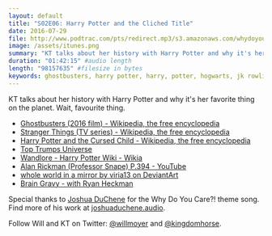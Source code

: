 ```yaml
---
layout: default
title: "S02E06: Harry Potter and the Cliched Title"
date: 2016-07-29
file: http://www.podtrac.com/pts/redirect.mp3/s3.amazonaws.com/whydoyoucare.fm/Why+Do+You+Care+-+S02E06.mp3
image: /assets/itunes.png
summary: "KT talks about her history with Harry Potter and why it's her favorite thing on the planet. Wait, favourite thing."
duration: "01:42:15" #audio length
length: "98157635" #filesize in bytes
keywords: ghostbusters, harry potter, harry, potter, hogwarts, jk rowling, rowling, cursed, child, dumbledore, snape, sirius
---
```


KT talks about her history with Harry Potter and why it's her favorite thing on the planet. Wait, favourite thing.

<ul>
  <li><a href="https://en.wikipedia.org/wiki/Ghostbusters_(2016_film)">Ghostbusters (2016 film) - Wikipedia, the free encyclopedia</a></li>
  <li><a href="https://en.wikipedia.org/wiki/Stranger_Things_(TV_series)">Stranger Things (TV series) - Wikipedia, the free encyclopedia</a></li>
  <li><a href="https://en.wikipedia.org/wiki/Harry_Potter_and_the_Cursed_Child">Harry Potter and the Cursed Child - Wikipedia, the free encyclopedia</a></li>
  <li><a href="http://www.toptrumps.com/">Top Trumps Universe</a></li>
  <li><a href="http://harrypotter.wikia.com/wiki/Wandlore">Wandlore - Harry Potter Wiki - Wikia</a></li>
  <li><a href="https://www.youtube.com/watch?v=YlIKLLkvulY">Alan Rickman (Professor Snape) P.394 - YouTube</a></li>
  <li><a href="http://viria13.deviantart.com/art/whole-world-in-a-mirror-253155132">whole world in a mirror by viria13 on DeviantArt</a></li>
  <li><a href="https://www.facebook.com/TheBrainGravy/">Brain Gravy - with Ryan Heckman</a></li>
</ul>


Special thanks to [Joshua DuChene](http://joshuaduchene.audio) for the Why Do You Care?! theme song. Find more of his work at [joshuaduchene.audio](http://joshuaduchene.audio).

Follow Will and KT on Twitter: [@willmoyer](https://twitter.com/willmoyer) and [@kingdomhorse](https://twitter.com/kingdomhorse).
